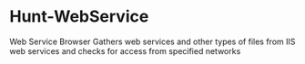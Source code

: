 # Hunt-WebService
Web Service Browser
Gathers web services and other types of files from IIS web services and checks for access from specified networks
